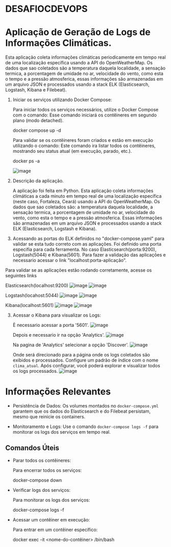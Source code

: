 # DESAFIOCDEVOPS

# Aplicação de Geração de Logs de Informações Climáticas.

Esta aplicação coleta informações climáticas periodicamente em tempo real de uma localização específica usando a API do OpenWeatherMap. Os dados que sao coletados são a temperatura daquela localidade, a sensação termica, a porcentagem de umidade no ar, velocidade do vento, como esta o tempo e a pressão atmosferica, essas informações são armazenadas em um arquivo JSON e processados usando a stack ELK (Elasticsearch, Logstash, Kibana e Filebeat).

1. Iniciar os serviços utilizando Docker Compose:

   Para iniciar todos os serviços necessários, utilize o Docker Compose com o comando:
   Esse comando iniciará os contêineres em segundo plano (modo detached).

   docker compose up -d

   Para validar se os contêineres foram criados e estão em execução utilizando o comando:
   Este comando ira listar todos os contêineres, mostrando seu status atual (em execução, parado, etc.).
   
   docker ps -a 

   ![image](https://github.com/user-attachments/assets/70ed5d4f-adf6-4452-a641-b6f386366df8)

2. Descrição da aplicação.

    A aplicação foi feita em Python. Esta aplicação coleta informações climáticas a cada minuto em tempo real de uma localização específica (neste caso, Fortaleza, Ceará) usando a API do OpenWeatherMap. Os dados que sao coletados são: a temperatura daquela localidade, a sensação termica, a porcentagem de umidade no ar, velocidade do vento, como esta o tempo e a pressão atmosferica. Essas informações são armazenadas em um arquivo JSON e processados usando a stack ELK (Elasticsearch, Logstash e Kibana).


2. Acessando as portas do ELK definidos no "docker-compose.yaml" para validar se esta tudo correto com as aplicações. Foi definido uma porta especifia para cada ferramenta. No caso Elasticsearch(porta:9200), Logstash(5044) e Kibana(5601). Para fazer a validação das aplicações e necessario acessar o link "localhost:porta-aplicação".

Para validar se as aplicações estão rodando corretamente, acesse os seguintes links
        
  Elasticsearch(localhost:9200)
  ![image](https://github.com/user-attachments/assets/9d591767-bc08-456e-a3cf-756919dbbff7)
  ![image](https://github.com/user-attachments/assets/9ee0ac9e-1b05-40bf-8978-7ca5f9a82fcb)

  Logstash(locahost:5044)
  ![image](https://github.com/user-attachments/assets/6b300905-fb70-4cbd-a52d-c09fa7cc0f06)
  ![image](https://github.com/user-attachments/assets/43820bfe-deba-4dd1-9704-448e52a7ce4f)

  Kibana(localhost:5601)
  ![image](https://github.com/user-attachments/assets/fe66231a-a41b-485c-ab29-9a6e30d11604)
  ![image](https://github.com/user-attachments/assets/ff265089-fa37-45fd-b667-d1606cd8b919)

3. Acessar o Kibana para visualizar os Logs:
   
    È necessario acessar a porta '5601'.
    ![image](https://github.com/user-attachments/assets/8d088d17-5bb0-4d3a-9297-2e09f35787ab)

    Depois e necessario ir na opção 'Analytics'.
    ![image](https://github.com/user-attachments/assets/7483bf17-2d31-4c59-8364-3949d63eede9)

    Na pagina de 'Analytics' selecionar a opção 'Discover'.
    ![image](https://github.com/user-attachments/assets/5d6f9fe1-33cb-43c8-ab12-45340b5cd6f8)

    Onde será direcionado para a página onde os logs coletados são exibidos e processados.
    Configure um padrão de índice com o nome `clima_atual`.
    Após configurar, você poderá explorar e visualizar todos os logs processados.
    ![image](https://github.com/user-attachments/assets/d196a29a-5716-427a-b472-fb42e757e558)


# Informações Relevantes

- Persistência de Dados: Os volumes montados no `docker-compose.yml` garantem que os dados do Elasticsearch e do Filebeat persistam, mesmo que reinicie os containers.

- Monitoramento e Logs: Use o comando `docker-compose logs -f` para monitorar os logs dos serviços em tempo real.

## Comandos Úteis

- Parar todos os contêineres:

  Para encerrar todos os serviços:


  docker-compose down


- Verificar logs dos serviços:

  Para monitorar os logs dos serviços:


  docker-compose logs -f


- Acessar um contêiner em execução:

  Para entrar em um contêiner específico:


  docker exec -it <nome-do-contêiner> /bin/bash
